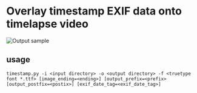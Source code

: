 # Overlay timestamp EXIF data onto timelapse video

![Output sample](https://github.com/raspberryrippl3/timestamp-images-using-exif-data/blob/master/timelapse.gif)

## usage
```
timestamp.py -i <input directory> -o <output directory> -f <truetype font *.ttf> [image_ending=<ending>] [output_prefix=<prefix> [output_postfix=<postix>] [exif_date_tag=<exif_date_tag>]
```